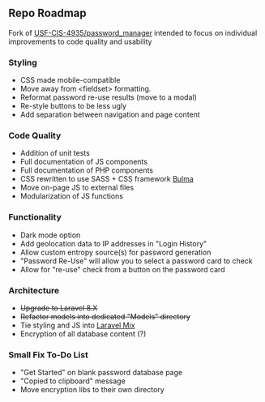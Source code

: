 ## Repo Roadmap

Fork of [USF-CIS-4935/password_manager](https://github.com/USF-CIS-4935/password_manager) intended to focus on individual improvements to code quality and usability

### Styling
- CSS made mobile-compatible
- Move away from \<fieldset\> formatting.
- Reformat password re-use results (move to a modal)
- Re-style buttons to be less ugly
- Add separation between navigation and page content

### Code Quality
- Addition of unit tests
- Full documentation of JS components
- Full documentation of PHP components
- CSS rewritten to use SASS + CSS framework [Bulma](https://bulma.io/)
- Move on-page JS to external files
- Modularization of JS functions

### Functionality
- Dark mode option
- Add geolocation data to IP addresses in "Login History"
- Allow custom entropy source(s) for password generation
- "Password Re-Use" will allow you to select a password card to check
- Allow for "re-use" check from a button on the password card

### Architecture
- ~~Upgrade to Laravel 8.X~~
- ~~Refactor models into dedicated "Models" directory~~
- Tie styling and JS into [Laravel Mix](https://laravel.com/docs/7.x/mix)
- Encryption of all database content (?)

### Small Fix To-Do List
- "Get Started" on blank password database page
- "Copied to clipboard" message
- Move encryption libs to their own directory
